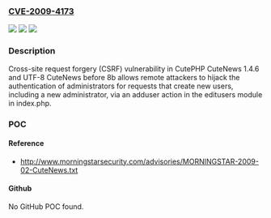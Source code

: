 ### [CVE-2009-4173](https://cve.mitre.org/cgi-bin/cvename.cgi?name=CVE-2009-4173)
![](https://img.shields.io/static/v1?label=Product&message=n%2Fa&color=blue)
![](https://img.shields.io/static/v1?label=Version&message=n%2Fa&color=blue)
![](https://img.shields.io/static/v1?label=Vulnerability&message=n%2Fa&color=brighgreen)

### Description

Cross-site request forgery (CSRF) vulnerability in CutePHP CuteNews 1.4.6 and UTF-8 CuteNews before 8b allows remote attackers to hijack the authentication of administrators for requests that create new users, including a new administrator, via an adduser action in the editusers module in index.php.

### POC

#### Reference
- http://www.morningstarsecurity.com/advisories/MORNINGSTAR-2009-02-CuteNews.txt

#### Github
No GitHub POC found.

